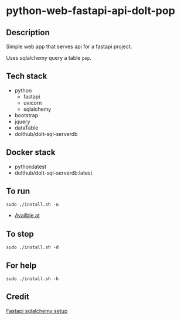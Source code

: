 # python-web-fastapi-api-dolt-pop

## Description
Simple web app that serves api
for a fastapi project.

Uses sqlalchemy query a table `pop`.

## Tech stack
- python
  - fastapi
  - uvicorn
  - sqlalchemy
- bootstrap
- jquery
- dataTable
- dolthub/dolt-sql-serverdb

## Docker stack
- python:latest
- dolthub/dolt-sql-serverdb:latest

## To run
`sudo ./install.sh -u`
- [Availble at](http://localhost/pop)

## To stop
`sudo ./install.sh -d`

## For help
`sudo ./install.sh -h`

## Credit
[Fastapi sqlalchemy setup](https://fastapi.tiangolo.com/tutorial/sql-databases/)
